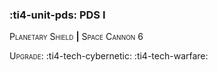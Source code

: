 ### :ti4-unit-pds: **PDS I**

<span style="font-variant:small-caps;">Planetary Shield</span> __|__ <span style="font-variant:small-caps;">Space Cannon 6</span>

<span style="font-variant:small-caps;">Upgrade</span>: :ti4-tech-cybernetic: :ti4-tech-warfare:
